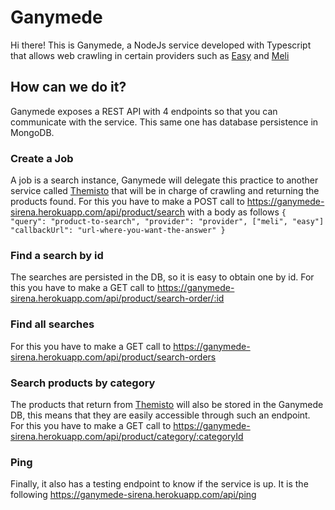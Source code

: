 # Ganymede
Hi there! This is Ganymede, a NodeJs service developed with Typescript that allows web crawling in certain providers such as [Easy](Easy.com.ar) and [Meli](Mercadolibre.com.ar)

## How can we do it?
Ganymede exposes a REST API with 4 endpoints so that you can communicate with the service. This same one has database persistence in MongoDB.

### Create a Job
A job is a search instance, Ganymede will delegate this practice to another service called [Themisto](https://github.com/FeliIsra/Themisto-) that will be in charge of crawling and returning the products found.
For this you have to make a POST call to https://ganymede-sirena.herokuapp.com/api/product/search with a body as follows
`{
    "query": "product-to-search",
    "provider": "provider", ["meli", "easy"]
    "callbackUrl": "url-where-you-want-the-answer"
} `

### Find a search by id
The searches are persisted in the DB, so it is easy to obtain one by id.
For this you have to make a GET call to https://ganymede-sirena.herokuapp.com/api/product/search-order/:id

### Find all searches
For this you have to make a GET call to https://ganymede-sirena.herokuapp.com/api/product/search-orders

### Search products by category
The products that return from [Themisto](https://github.com/FeliIsra/Themisto-) will also be stored in the Ganymede DB, this means that they are easily accessible through such an endpoint.
For this you have to make a GET call to https://ganymede-sirena.herokuapp.com/api/product/category/:categoryId

### Ping
Finally, it also has a testing endpoint to know if the service is up. It is the following
https://ganymede-sirena.herokuapp.com/api/ping 
